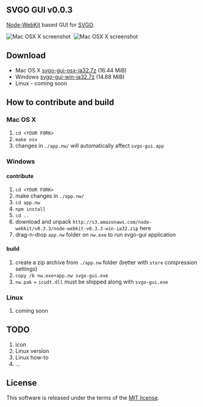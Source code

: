 ## SVGO GUI v0.0.3

[Node-WebKit](https://github.com/rogerwang/node-webkit) based GUI for [SVGO](https://github.com/svg/svgo).

![Mac OSX X screenshot](https://raw.github.com/svg/svgo-gui/master/screenshots/1.png)&nbsp;&nbsp;![Mac OSX X screenshot](https://raw.github.com/svg/svgo-gui/master/screenshots/2.png)

## Download

* Mac OS X [svgo-gui-osx-ia32.7z](https://dl.dropbox.com/s/kk2oaclxnrtyvle/svgo-gui-osx-ia32.7z?dl=1) (16.44 MiB)
* Windows [svgo-gui-win-ia32.7z](https://dl.dropbox.com/s/mivu4wjnggd7d6w/svgo-gui-win-ia32.7z?dl=1) (14.68 MiB)
* Linux - coming soon

## How to contribute and build

### Mac OS X

1. `cd <YOUR FORK>`
2. `make osx`
3. changes in `./app.nw/` will automatically affect `svgo-gui.app`

### Windows

#### contribute

1. `cd <YOUR FORK>`
2. make changes in `./app.nw/`
3. `cd app.nw`
4. `npm install`
5. `cd ..`
6. download and unpack `http://s3.amazonaws.com/node-webkit/v0.3.3/node-webkit-v0.3.3-win-ia32.zip` here
7. drag-n-drop `app.nw` folder on `nw.exe` to run svgo-gui application

#### build

1. create a zip archive from `./app.nw` folder (better with `store` compression settings)
2. `copy /b nw.exe+app.nw svgo-gui.exe`
3. `nw.pak` + `icudt.dll` must be shipped along with `svgo-gui.exe`

### Linux

1. coming soon

## TODO

1. icon
2. Linux version
3. Linux how-to
4. …

## License

This software is released under the terms of the [MIT license](https://github.com/svg/svgo-gui/blob/master/LICENSE).
